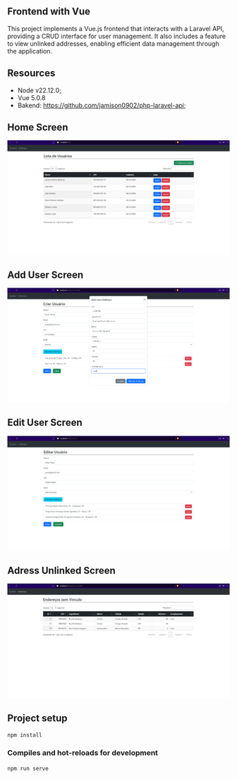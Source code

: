## Frontend with Vue

This project implements a Vue.js frontend that interacts with a Laravel API, providing a CRUD interface for user management. It also includes a feature to view unlinked addresses, enabling efficient data management through the application.

## Resources

- Node v22.12.0;
- Vue 5.0.8
- Bakend: https://github.com/jamison0902/php-laravel-api;

## Home Screen

![Imagem 1](home.png)


## Add User Screen

![Imagem 2](add_user.png)


## Edit User Screen

![Imagem 3](edit_user.png)

## Adress Unlinked Screen

![Imagem 4](end_unlinked.png)


## Project setup
```
npm install
```

### Compiles and hot-reloads for development
```
npm run serve
```



